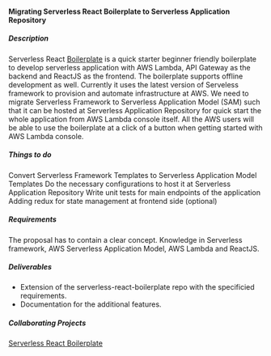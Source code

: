 #### Migrating Serverless React Boilerplate to Serverless Application Repository

##### Description
Serverless React [Boilerplate](https://github.com/99xt/serverless-react-boilerplate) is a quick starter beginner friendly boilerplate to develop serverless application with AWS Lambda, API Gateway as the backend and ReactJS as the frontend. The boilerplate supports offline development as well. Currently it uses the latest version of Serveless framework to provision and automate infrastructure at AWS. We need to migrate Serverless Framework to Serverless Application Model (SAM) such that it can be hosted at Serverless Application Repository for quick start the whole application from AWS Lambda console itself. All the AWS users will be able to use the boilerplate at a click of a button when getting started with AWS Lambda console.

##### Things to do
Convert Serverless Framework Templates to Serverless Application Model Templates
Do the necessary configurations to host it at Serverless Application Repository
Write unit tests for main endpoints of the application
Adding redux for state management at frontend side (optional)

##### Requirements
The proposal has to contain a clear concept.
Knowledge in Serverless framework, AWS Serverless Application Model, AWS Lambda and ReactJS.

##### Deliverables
- Extension of the serverless-react-boilerplate repo with the specificied requirements.
- Documentation for the additional features.

##### Collaborating Projects
[Serverless React Boilerplate](https://github.com/99xt/serverless-react-boilerplate)


